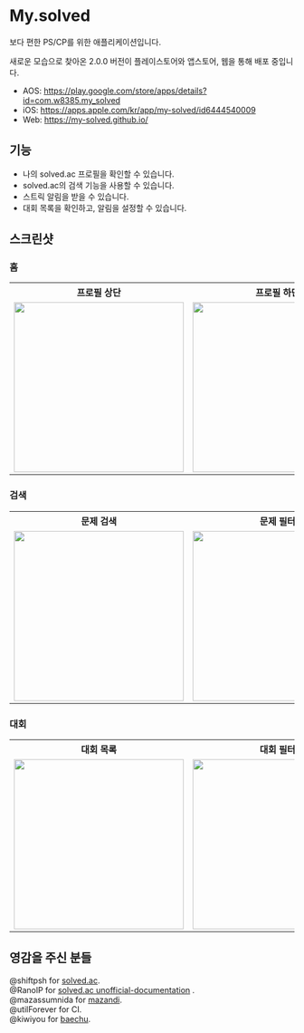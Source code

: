 # My.solved
보다 편한 PS/CP를 위한 애플리케이션입니다.

새로운 모습으로 찾아온 2.0.0 버전이 플레이스토어와 앱스토어, 웹을 통해 배포 중입니다.

- AOS: https://play.google.com/store/apps/details?id=com.w8385.my_solved   
- iOS: https://apps.apple.com/kr/app/my-solved/id6444540009
- Web: ﻿https://my-solved.github.io/﻿   

## 기능
- 나의 solved.ac 프로필을 확인할 수 있습니다.
- solved.ac의 검색 기능을 사용할 수 있습니다.
- 스트릭 알림을 받을 수 있습니다.
- 대회 목록을 확인하고, 알림을 설정할 수 있습니다.

## 스크린샷
### 홈
<table>
<th> 프로필 상단 </th>
<th> 프로필 하단 </th>
  <tr>
    <td><img src="https://github.com/user-attachments/assets/2783e442-c7af-4927-8f24-bc37d5d66c09" width="300"></td>
    <td><img src="https://github.com/user-attachments/assets/5871e076-783a-4ca6-97c0-8f5a379ec156" width="300"></td>
  </tr>
</table>

### 검색
<table>
<th> 문제 검색 </th>
<th> 문제 필터 </th>
  <tr>
    <td><img src="https://github.com/user-attachments/assets/9771a5ef-f8cd-450c-b0ae-3e015a29ed77" width="300"></td>
    <td><img src="https://github.com/user-attachments/assets/4461dc40-c31c-44f1-9c8e-cac7bb9860fe" width="300"></td>
  </tr>
</table>

### 대회
<table>
<th> 대회 목록 </th>
<th> 대회 필터 </th>
<tr>
   <td>
   <img src="https://github.com/user-attachments/assets/6ebb75e3-fdbd-4bee-bc1e-54bbeb6bcbfd" width="300">
   </td>
   <td>
   <img src="https://github.com/user-attachments/assets/81b858dc-12b0-43ac-a0fa-4ad13bf4324a" width="300">
   </td>
</tr>
</table>


## 영감을 주신 분들
@shiftpsh for [solved.ac](https://solved.ac/).    
@RanolP
for [solved.ac unofficial-documentation](https://solvedac.github.io/unofficial-documentation/#/)
.    
@mazassumnida for [mazandi](https://github.com/mazassumnida/mazandi).    
@utilForever for CI.    
@kiwiyou for [baechu](https://github.com/kiwiyou/baechu).
